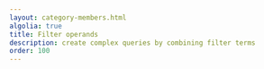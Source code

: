 ```yaml
---
layout: category-members.html
algolia: true
title: Filter operands
description: create complex queries by combining filter terms
order: 100
---
```


